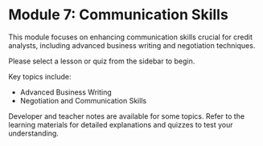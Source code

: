 # Module 7: Communication Skills

This module focuses on enhancing communication skills crucial for credit analysts, including advanced business writing and negotiation techniques.

Please select a lesson or quiz from the sidebar to begin.

Key topics include:
- Advanced Business Writing
- Negotiation and Communication Skills

Developer and teacher notes are available for some topics. Refer to the learning materials for detailed explanations and quizzes to test your understanding.
